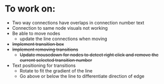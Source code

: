 # To work on:
* Two way connections have overlaps in connection number text
* Connection to same node visuals not working
* Be able to move nodes
  * update the line connections when moving
* ~~Implement transition box~~
* ~~Implement removing transitions~~
  * ~~Update mousedown for nodes to detect right click and remove the current selected transition number~~
* Text positioning for transitions
  * Rotate to fit the gradient of the line
  * Go above or below the line to differentiate direction of edge
